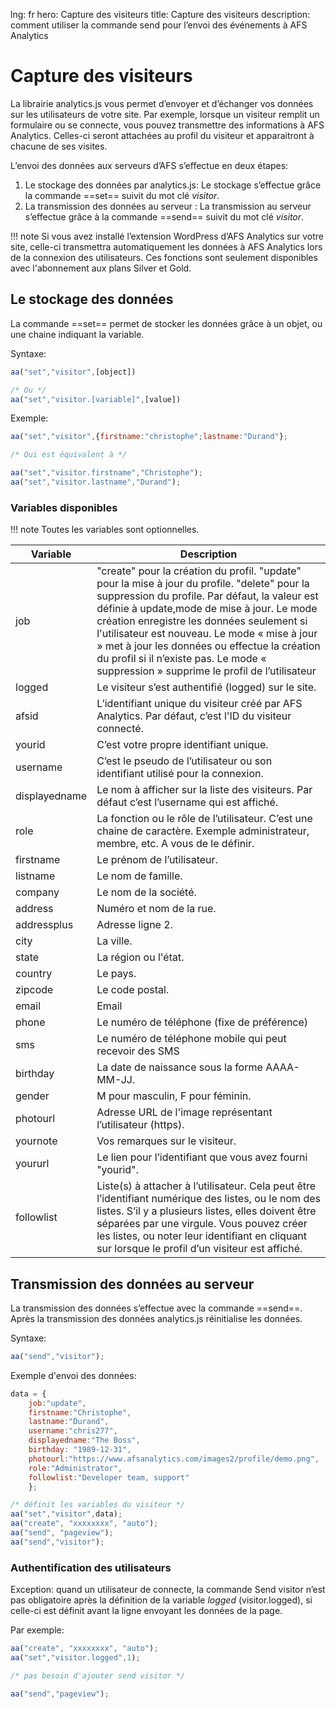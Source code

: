 lng: fr
hero: Capture des visiteurs
title: Capture des visiteurs
description:  comment utiliser la commande send pour l’envoi des événements à AFS Analytics

# Capture des visiteurs

La librairie analytics.js vous permet d’envoyer et d’échanger vos données sur les utilisateurs de votre site. 
Par exemple, lorsque un visiteur remplit un formulaire ou se connecte, 
vous pouvez transmettre des informations à AFS Analytics. 
Celles-ci seront attachées au profil du visiteur et apparaitront à chacune de ses visites.
 
L’envoi des données aux serveurs d’AFS s’effectue en deux étapes: 

1. Le stockage des données par analytics.js: Le stockage s’effectue grâce la commande ==set== suivit du mot clé *visitor*.
2. La transmission des données au serveur : La transmission au serveur s’effectue grâce à la commande ==send== suivit du mot clé *visitor*. 


!!! note
    Si vous avez installé l’extension WordPress d’AFS Analytics sur votre site, celle-ci transmettra automatiquement les données à AFS Analytics lors de la connexion des utilisateurs. Ces fonctions sont seulement disponibles avec l'abonnement aux plans Silver et Gold. 

## Le stockage des données
La commande ==set== permet de stocker les données grâce à un objet, ou une chaine indiquant la variable. 

Syntaxe: 
```js
aa("set","visitor",[object])

/* Ou */
aa("set","visitor.[variable]",[value])
```

Exemple: 
```js
aa("set","visitor",{firstname:"christophe";lastname:"Durand"};

/* Qui est équivalent à */

aa("set","visitor.firstname","Christophe");
aa("set","visitor.lastname","Durand");
```

### Variables disponibles

!!! note 
    Toutes les variables sont optionnelles. 

|Variable|Description
|---|---
|job| "create" pour la création du profil. "update" pour la mise à jour du profile. "delete" pour la suppression du profile. Par défaut, la valeur est définie à update,mode de mise à jour. Le mode création enregistre les données seulement si l'utilisateur est nouveau. Le mode « mise à jour » met à jour les données ou effectue la création du profil si il n’existe pas. Le mode « suppression » supprime le profil de l’utilisateur 
|logged| Le visiteur s’est authentifié (logged) sur le site.
|afsid| L’identifiant unique du visiteur créé par AFS Analytics. Par défaut, c’est l'ID du visiteur connecté.
|yourid| C’est votre propre identifiant unique.
|username| C’est le pseudo de l’utilisateur ou son identifiant utilisé pour la connexion.
|displayedname| Le nom à afficher sur la liste des visiteurs. Par défaut c’est l’username qui est affiché.
|role| La fonction ou le rôle de l’utilisateur. C’est une chaine de caractère. Exemple administrateur, membre, etc. A vous de le définir.
|firstname| Le prénom de l’utilisateur.
|listname| Le nom de famille.
|company| Le nom de la société.
|address| Numéro et nom de la rue.
|addressplus| Adresse ligne 2.
|city| La ville.
|state| La région ou l'état.
|country| Le pays.
|zipcode| Le code postal.
|email| Email
|phone| Le numéro de téléphone (fixe de préférence)
|sms| Le numéro de téléphone mobile qui peut recevoir des SMS
|birthday| La date de naissance sous la forme AAAA-MM-JJ.
|gender| M pour masculin, F pour féminin.
|photourl| Adresse URL de l'image représentant l’utilisateur (https).
|yournote| Vos remarques sur le visiteur.
|yoururl| Le lien pour l’identifiant que vous avez fourni "yourid".
|followlist| Liste(s) à attacher à l’utilisateur. Cela peut être l’identifiant numérique des listes, ou le nom des listes. S’il y a plusieurs listes, elles doivent être séparées par une virgule. Vous pouvez créer les listes, ou noter leur identifiant en cliquant sur  lorsque le profil d’un visiteur est affiché. 




## Transmission des données au serveur

La transmission des données s’effectue avec la commande ==send==. Après la transmission des données analytics.js réinitialise les données. 

Syntaxe: 
```js
aa("send","visitor");
```

Exemple d'envoi des données: 
```js
data = { 
    job:"update",
    firstname:"Christophe",
    lastname:"Durand",
    username:"chris277",
    displayedname:"The Boss",
    birthday: "1989-12-31",
    photourl:"https://www.afsanalytics.com/images2/profile/demo.png",
    role:"Administrator",
    followlist:"Developer team, support"
    };

/* définit les variables du visiteur */
aa("set","visitor",data); 
aa("create", "xxxxxxxx", "auto"); 
aa("send", "pageview");
aa("send","visitor");
```

### Authentification des utilisateurs
Exception: quand un utilisateur de connecte, la commande Send visitor 
n’est pas obligatoire après la définition de la variable *logged* (visitor.logged), 
si celle-ci est définit avant la ligne envoyant les données de la page. 

Par exemple: 
```js
aa("create", "xxxxxxxx", "auto"); 
aa("set","visitor.logged",1); 

/* pas besoin d'ajouter send visitor */

aa("send","pageview");
```